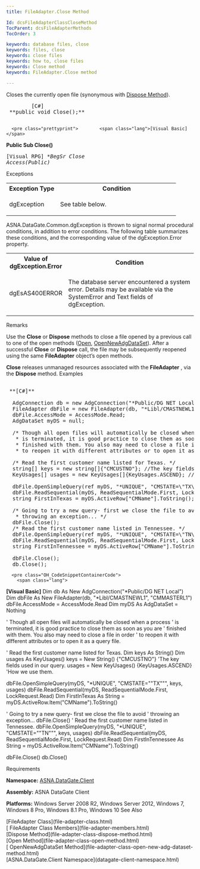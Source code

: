 ```yaml
---
title: FileAdapter.Close Method

Id: dcsFileAdapterClassCloseMethod
TocParent: dcsFileAdapterMethods
TocOrder: 3

keywords: database files, close
keywords: files, close
keywords: close files
keywords: how to, close files
keywords: Close method
keywords: FileAdapter.Close method

---
```


Closes the currently open file (synonymous with [ Dispose Method](file-adapter-class-dispose-method.html)).
<pre class="prettyprint">        <span class="lang">[C#]</span>
 **public void Close();** 
      </pre>
      <pre class="prettyprint">        <span class="lang">[Visual Basic] </span>
 **Public Sub Close()** 
      </pre>
      <pre class="prettyprint">        <span class="lang">[Visual RPG]</span>
 **BegSr Close Access(*Public)** 
      </pre>

Exceptions

<table class="dtTABLE" id="table2" x-use-null-cells="x-use-null-cells" style="border-spacing: 0px;     x-cell-content-align: Top" cellspacing="0">
          <colgroup span="1">
            <col span="1" style="FONT-WEIGHT: bold; WIDTH: 30%" />
            <col span="1" style="WIDTH: 70%" />
          </colgroup>
          <tr>
            <th colspan="1" rowspan="1">
										Exception Type
									</th>
            <th colspan="1" rowspan="1">
										Condition
									</th>
          </tr>
          <tr>
            <td colspan="1" rowspan="1">

dgException
</td>
            <td colspan="1" rowspan="1">

See table below.
</td>
          </tr>
</table>

ASNA.DataGate.Common.dgException is thrown to signal normal procedural conditions, in addition to error conditions. The following table summarizes these conditions, and the corresponding value of the <span>dgException.Error</span> property.
<br />

<table class="dtTABLE" id="Table5" x-use-null-cells="x-use-null-cells" style="border-spacing: 0px;     x-cell-content-align: Top" cellspacing="0">
          <colgroup span="1">
            <col span="1" style="FONT-WEIGHT: bold; WIDTH: 30%" />
            <col span="1" style="WIDTH: 70%" />
          </colgroup>
          <tr>
            <th colspan="1" rowspan="1">
										Value of
										<br />
										dgException.Error
									</th>
            <th colspan="1" rowspan="1">
										Condition
									</th>
          </tr>
          <tr>
            <td colspan="1" rowspan="1">

dgEsAS400ERROR
</td>
            <td colspan="1" rowspan="1">

The database server encountered a system error. Details may be available via the SystemError and Text fields of dgException.
</td>
          </tr>
</table>

Remarks

Use the **Close** or **Dispose** methods to close a file opened by a previous call to one of the open methods ([Open](file-adapter-class-open-method.html), [OpenNewAdgDataSet](file-adapter-class-open-new-adg-dataset-method.html)). After a successful **Close** or **Dispose** call, the file may be subsequently reopened using the same **FileAdapter** object’s open methods.

**Close** releases unmanaged resources associated with the **FileAdapter** , via the **Dispose** method.
Examples

<pre class="OH_CodeSnippetContainerCode">
        <span class="lang">
 **[C#]** 
        </span>
  AdgConnection db = new AdgConnection("*Public/DG NET Local");
  FileAdapter dbFile = new FileAdapter(db, "*Libl/CMASTNEWL1", "CMMASTERL1");
  dbFile.AccessMode = AccessMode.Read;
  AdgDataSet myDS = null;

  /* Though all open files will automatically be closed when a process
   * is terminated, it is good practice to close them as soon as you are
   * finished with them. You also may need to close a file in order
   * to reopen it with different attributes or to open it as a query file. */

  /* Read the first customer name listed for Texas. */
  string[] keys = new string[]{"CMCUSTNO"}; //The key fields used in our query.
  KeyUsages[] usages = new KeyUsages[]{KeyUsages.ASCEND}; //How we use them.

  dbFile.OpenSimpleQuery(ref myDS, "*UNIQUE", "CMSTATE=\"TX\"", keys, usages);
  dbFile.ReadSequential(myDS, ReadSequentialMode.First, LockRequest.Read);
  string FirstInTexas = myDS.ActiveRow["CMName"].ToString();

  /* Going to try a new query- first we close the file to avoid 
   * throwing an exception... */
  dbFile.Close();
  /* Read the first customer name listed in Tennessee. */ 
  dbFile.OpenSimpleQuery(ref myDS, "*UNIQUE", "CMSTATE=\"TN\"", keys, usages);
  dbFile.ReadSequential(myDS, ReadSequentialMode.First, LockRequest.Read);
  string FirstInTennessee = myDS.ActiveRow["CMName"].ToString();

  dbFile.Close();
  db.Close();</pre>
      <pre class="OH_CodeSnippetContainerCode">
        <span class="lang">
 **[Visual Basic]** 
        </span>
  Dim db As New AdgConnection("*Public/DG NET Local")
  Dim dbFile As New FileAdapter(db, "*Libl/CMASTNEWL1", "CMMASTERL1")
  dbFile.AccessMode = AccessMode.Read
  Dim myDS As AdgDataSet = Nothing

  ' Though all open files will automatically be closed when a process
  ' is terminated, it is good practice to close them as soon as you are
  ' finished with them. You also may need to close a file in order
  ' to reopen it with dIfferent attributes or to open it as a query file. 

  ' Read the first customer name listed for Texas. 
  Dim keys As String()
  Dim usages As KeyUsages()
  keys = New String() {"CMCUSTNO"} 'The key fields used in our query.
  usages = New KeyUsages() {KeyUsages.ASCEND} 'How we use them.

  dbFile.OpenSimpleQuery(myDS, "*UNIQUE", "CMSTATE=""TX""", keys, usages)
  dbFile.ReadSequential(myDS, ReadSequentialMode.First, LockRequest.Read)
  Dim FirstInTexas As String = myDS.ActiveRow.Item("CMName").ToString()

  ' Going to try a new query- first we close the file to avoid 
  ' throwing an exception... 
  dbFile.Close()
  ' Read the first customer name listed in Tennessee. 
  dbFile.OpenSimpleQuery(myDS, "*UNIQUE", "CMSTATE=""TN""", keys, usages)
  dbFile.ReadSequential(myDS, ReadSequentialMode.First, LockRequest.Read)
  Dim FirstInTennessee As String = myDS.ActiveRow.Item("CMName").ToString()

  dbFile.Close()
  db.Close()</pre>

Requirements

**Namespace:** [ASNA.DataGate.Client](datagate-client-namespace.html) 

**Assembly:** ASNA DataGate Client

**Platforms:** Windows Server 2008 R2, Windows Server 2012, Windows 7, Windows 8 Pro, Windows 8.1 Pro, Windows 10
See Also

<dl />
      [FileAdapter Class](file-adapter-class.html)
      <br />
      [
					FileAdapter Class Members](file-adapter-members.html)
      <br />
      [Dispose 
					Method](file-adapter-class-dispose-method.html)
      <br />
      [Open Method](file-adapter-class-open-method.html)
      <br />
      [
					OpenNewAdgDataSet Method](file-adapter-class-open-new-adg-dataset-method.html)
      <br />
      [ASNA.DataGate.Client 
					Namespace](datagate-client-namespace.html)

